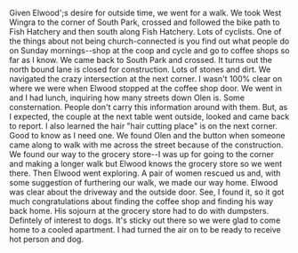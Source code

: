 <html><body><p>Given Elwood';s desire for outside time, we went for a walk. We took West Wingra to the corner of South Park, crossed and followed the bike path to Fish Hatchery and then south along Fish Hatchery. Lots of cyclists. One of the things about not being church-connected is you find out what people do on Sunday mornings--shop at the coop and cycle and go to coffee shops so far as I know. We came back to South Park and crossed. It turns out the north bound lane is closed for construction. Lots of stones and dirt. We navigated the crazy intersection at the next corner. I wasn't 100% clear on where we were when Elwood stopped at the coffee shop door. We went in and I had lunch, inquiring how many streets down Olen is. Some consternation. People don't carry this information around with them. But, as I expected, the couple at the next table went outside, looked and came back to report. I also learned the hair "hair cutting place" is on the next corner. Good to know as I need one. We found Olen and the button when someone came along to walk with me across the street because of the construction. We found our way to the grocery store--I was up for going to the corner and making a longer walk but Elwood knows the grocery store so we went there. Then Elwood went exploring. A pair of women rescued us and, with some suggestion of furthering our walk, we made our way home. Elwood was clear about the driveway and the outside door. See, I found it, so it got much congratulations about finding the coffee shop and finding his way back home. His sojourn at the grocery store had to do with dumpsters. Defintely of interest to dogs. It's sticky out there so we were glad to come home to a cooled apartment. I had turned the air on to be ready to receive hot person and dog.</p></body></html>